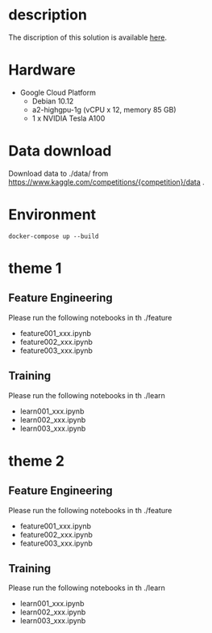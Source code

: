 # description
The discription of this solution is available [here](https://www.kaggle.com/xxx).

# Hardware
- Google Cloud Platform
    - Debian 10.12
    - a2-highgpu-1g (vCPU x 12, memory 85 GB)
    - 1 x NVIDIA Tesla A100

# Data download
Download data to ./data/ from https://www.kaggle.com/competitions/{competition}/data .

# Environment

```
docker-compose up --build
```

# theme 1

## Feature Engineering
Please run the following notebooks in th ./feature
- feature001_xxx.ipynb
- feature002_xxx.ipynb
- feature003_xxx.ipynb

## Training
Please run the following notebooks in th ./learn
- learn001_xxx.ipynb
- learn002_xxx.ipynb
- learn003_xxx.ipynb

# theme 2

## Feature Engineering
Please run the following notebooks in th ./feature
- feature001_xxx.ipynb
- feature002_xxx.ipynb
- feature003_xxx.ipynb

## Training
Please run the following notebooks in th ./learn
- learn001_xxx.ipynb
- learn002_xxx.ipynb
- learn003_xxx.ipynb
